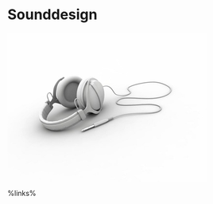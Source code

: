Sounddesign
===========

<img src='res/white-headphones.jpg' align='left' style="border:none"/>

<div style="clear:both"></div>

%links%
